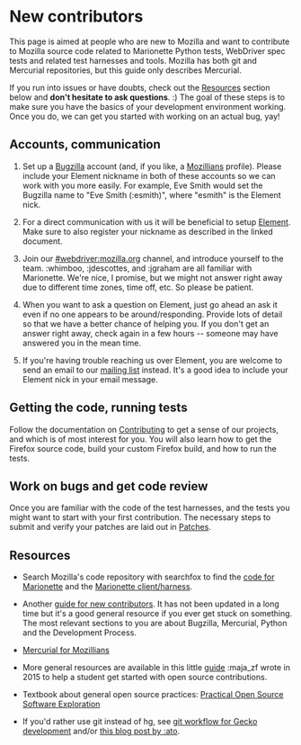 # New contributors

This page is aimed at people who are new to Mozilla and want to contribute
to Mozilla source code related to Marionette Python tests, WebDriver
spec tests and related test harnesses and tools. Mozilla has both
git and Mercurial repositories, but this guide only describes Mercurial.

If you run into issues or have doubts, check out the [Resources](#resources)
section below and **don't hesitate to ask questions**. :) The goal of these
steps is to make sure you have the basics of your development environment
working. Once you do, we can get you started with working on an
actual bug, yay!

## Accounts, communication

  1. Set up a [Bugzilla] account (and, if you like, a [Mozillians] profile).
     Please include your Element nickname in both of these accounts so we can work
     with you more easily. For example, Eve Smith would set the Bugzilla name
     to "Eve Smith (:esmith)", where "esmith" is the Element nick.

  2. For a direct communication with us it will be beneficial to setup [Element].
     Make sure to also register your nickname as described in the linked document.

  3. Join our [#webdriver:mozilla.org] channel, and introduce yourself to the
     team. :whimboo, :jdescottes, and :jgraham  are all familiar with Marionette.
     We're nice, I promise, but we might not answer right away due to different
     time zones, time off, etc. So please be patient.

  4. When you want to ask a question on Element, just go ahead an ask it even if
     no one appears to be around/responding.
     Provide lots of detail so that we have a better chance of helping you.
     If you don't get an answer right away, check again in a few hours --
     someone may have answered you in the mean time.

  5. If you're having trouble reaching us over Element, you are welcome to send an
     email to our [mailing list](index.rst#Communication) instead. It's a good
     idea to include your Element nick in your email message.

[Element]: https://chat.mozilla.org
[#webdriver:mozilla.org]: https://chat.mozilla.org/#/room/#webdriver:mozilla.org
[Bugzilla]: https://bugzilla.mozilla.org/
[Mozillians]: https://mozillians.org/

## Getting the code, running tests

Follow the documentation on [Contributing](Contributing.md) to get a sense of
our projects, and which is of most interest for you. You will also learn how to
get the Firefox source code, build your custom Firefox build, and how to run the
tests.

## Work on bugs and get code review

Once you are familiar with the code of the test harnesses, and the tests you might
want to start with your first contribution. The necessary steps to submit and verify
your patches are laid out in [Patches](Patches.md).

## Resources

* Search Mozilla's code repository with searchfox to find the [code for
  Marionette] and the [Marionette client/harness].

* Another [guide for new contributors].  It has not been updated in a long
  time but it's a good general resource if you ever get stuck on something.
  The most relevant sections to you are about Bugzilla, Mercurial, Python and the
  Development Process.

* [Mercurial for Mozillians]

* More general resources are available in this little [guide] :maja_zf wrote
  in 2015 to help a student get started with open source contributions.

* Textbook about general open source practices: [Practical Open Source Software Exploration]

* If you'd rather use git instead of hg, see [git workflow for
  Gecko development] and/or [this blog post by :ato].

[code for Marionette]: https://searchfox.org/mozilla-central/source/remote/marionette/
[Marionette client/harness]: https://searchfox.org/mozilla-central/source/testing/marionette/
[guide for new contributors]: https://ateam-bootcamp.readthedocs.org/en/latest/guide/index.html#new-contributor-guide
[Mercurial for Mozillians]: https://mozilla-version-control-tools.readthedocs.org/en/latest/hgmozilla/index.html
[guide]: https://gist.github.com/mjzffr/d2adef328a416081f543
[Practical Open Source Software Exploration]: https://quaid.fedorapeople.org/TOS/Practical_Open_Source_Software_Exploration/html/index.html
[git workflow for Gecko development]: https://github.com/glandium/git-cinnabar/wiki/Mozilla:-A-git-workflow-for-Gecko-development
[this blog post by :ato]: https://sny.no/2016/03/geckogit
